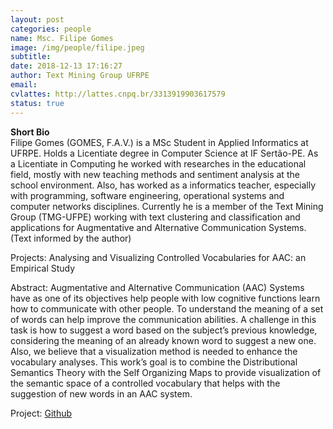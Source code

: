 ```yaml
---
layout: post
categories: people
name: Msc. Filipe Gomes
image: /img/people/filipe.jpeg
subtitle: 
date: 2018-12-13 17:16:27
author: Text Mining Group UFRPE
email: 
cvlattes: http://lattes.cnpq.br/3313919903617579
status: true
---
```


<b>Short Bio</b><br/>
Filipe Gomes (GOMES, F.A.V.) is a MSc Student in Applied Informatics at
UFRPE. Holds a Licentiate degree in Computer Science at IF Sertão-PE. As
a Licentiate in Computing he worked with researches in the educational
field, mostly with new teaching methods and sentiment analysis at the
school environment. Also, has worked as a informatics teacher, especially
with programming, software engineering, operational systems and
computer networks disciplines. Currently he is a member of the Text
Mining Group (TMG-UFPE) working with text clustering and classification
and applications for Augmentative and Alternative Communication
Systems. (Text informed by the author)

Projects: Analysing and Visualizing Controlled Vocabularies for AAC: an Empirical Study

Abstract:
Augmentative and Alternative Communication (AAC) Systems have as one
of its objectives help people with low cognitive functions learn how to
communicate with other people. To understand the meaning of a set of
words can help improve the communication abilities. A challenge in this
task is how to suggest a word based on the subject’s previous knowledge,
considering the meaning of an already known word to suggest a new one.
Also, we believe that a visualization method is needed to enhance the
vocabulary analyses. This work’s goal is to combine the Distributional
Semantics Theory with the Self Organizing Maps to provide visualization of
the semantic space of a controlled vocabulary that helps with the
suggestion of new words in an AAC system.

Project: [Github](https://github.com/filipegomes)